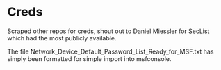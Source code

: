 # Creds

Scraped other repos for creds, shout out to Daniel Miessler for SecList which had the most publicly available.

The file Network_Device_Default_Password_List_Ready_for_MSF.txt has simply been formatted for simple import into msfconsole.
